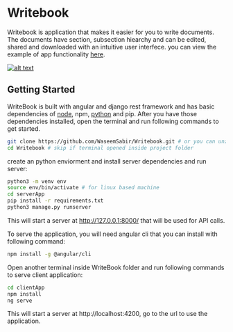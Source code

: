# Writebook
Writebook is application that makes it easier for you to write documents. The documents have section, subsection hiearchy and can be edited, shared and downloaded with an intuitive user interfece. you can view the example of app functionality [here](https://github.com/WaseemSabir/Writebook/tree/master/ScreenShots).

[![alt text](https://i.ibb.co/Gk2Fnzf/write-Book-appshot.png)](https://writebook.vercel.app/)
## Getting Started
WriteBook is built with angular and django rest framework and has basic dependencies of [node](https://nodejs.org/en/), npm, [python](https://www.python.org/) and pip. After you have those dependencies  installed, open the terminal and run following commands to get started.

```bash
git clone https://github.com/WaseemSabir/Writebook.git # or you can unzip the code
cd Writebook # skip if terminal opened inside project folder
```

create an python enviorment and install server dependencies and run server:
```bash
python3 -m venv env
source env/bin/activate # for linux based machine
cd serverApp
pip install -r requirements.txt
python3 manage.py runserver
```
This will start a server at http://127.0.0.1:8000/ that will be used for API calls.

To serve the application, you will need angular cli that you can install with following command:
```bash
npm install -g @angular/cli
```

Open another terminal inside WriteBook folder and run following commands to serve client application:
```bash
cd clientApp
npm install
ng serve
```

This will start a server at http://localhost:4200, go to the url to use the application.
